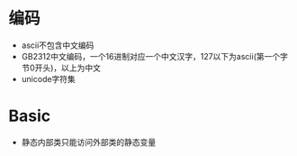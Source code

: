 # 编码
- ascii不包含中文编码
- GB2312中文编码，一个16进制对应一个中文汉字，127以下为ascii(第一个字节0开头)，以上为中文
- unicode字符集

# Basic
- 静态内部类只能访问外部类的静态变量
